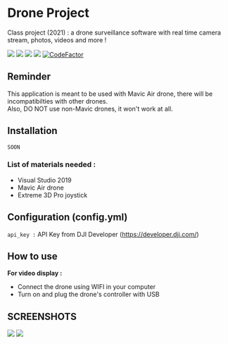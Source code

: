 # Drone Project
Class project (2021) : a drone surveillance software with real time camera stream, photos, videos and more !

![](https://img.shields.io/github/issues/ZukiLTU/Drone_Project)
![](https://img.shields.io/github/forks/ZukiLTU/Drone_Project)
![](https://img.shields.io/github/stars/ZukiLTU/Drone_Project)
![](https://img.shields.io/github/license/ZukiLTU/Drone_Project)
[![CodeFactor](https://www.codefactor.io/repository/github/zukiltu/drone_project/badge)](https://www.codefactor.io/repository/github/zukiltu/drone_project)

## Reminder
<div class="rem">
<!--<img src = "" alt="">-->
This application is meant to be used with Mavic Air drone, there will be incompatibilties with other drones.
<br/>Also, DO NOT use non-Mavic drones, it won't work at all.
</div>

## Installation
```
SOON
```
### List of materials needed :
<ul>
    <li>Visual Studio 2019</li>
    <li>Mavic Air drone</li>
    <li>Extreme 3D Pro joystick</li>
</ul>

## Configuration (config.yml)
`api_key :` API Key from DJI Developer (https://developer.dji.com/)<br/>

## How to use
**For video display :**
- Connect the drone using WIFI in your computer
- Turn on and plug the drone's controller with USB

## SCREENSHOTS
![](http://image.noelshack.com/fichiers/2022/32/2/1659997927-zones-vol.jpg)
![](https://cdn.discordapp.com/attachments/799206455261659138/852440091002929192/pdv.png)
